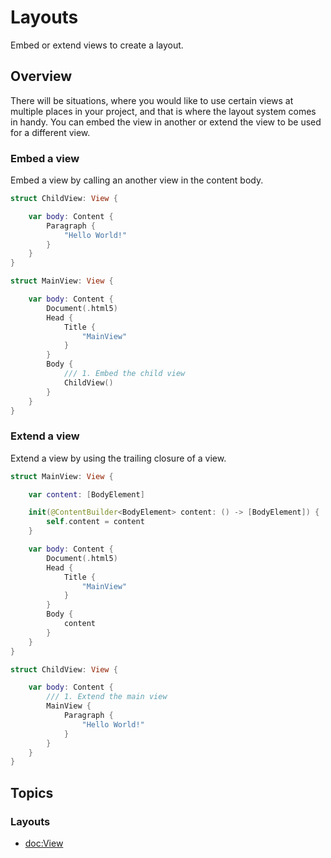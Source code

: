 # Layouts

Embed or extend views to create a layout.


## Overview

There will be situations, where you would like to use certain views at multiple places in your project, and that is where the layout system comes in handy. You can embed the view in another or extend the view to be used for a different view.

### Embed a view

Embed a view by calling an another view in the content body.

```swift
struct ChildView: View {

    var body: Content {
        Paragraph {
            "Hello World!"
        }
    }
}
```

```swift
struct MainView: View {

    var body: Content {
        Document(.html5)
        Head {
            Title {
                "MainView"
            }
        }
        Body {
            /// 1. Embed the child view
            ChildView()
        }
    }
}
```

### Extend a view

Extend a view by using the trailing closure of a view.

```swift
struct MainView: View {

    var content: [BodyElement]

    init(@ContentBuilder<BodyElement> content: () -> [BodyElement]) {
        self.content = content
    }

    var body: Content {
        Document(.html5)
        Head {
            Title {
                "MainView"
            }
        }
        Body {
            content
        }
    }
}
```

```swift
struct ChildView: View {

    var body: Content {
        /// 1. Extend the main view
        MainView {
            Paragraph {
                "Hello World!"
            }
        }
    }
}
```

## Topics

### Layouts

- <doc:View>
